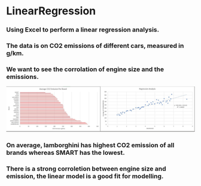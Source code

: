 # LinearRegression
### Using Excel to perform a linear regression analysis.
### The data is on CO2 emissions of different cars, measured in g/km.
### We want to see the corrolation of engine size and the emissions.
![alt text](https://github.com/AryanRP/LinearRegression/blob/main/Pic.JPG)
### On average, lamborghini has highest CO2 emission of all brands whereas SMART has the lowest.
### There is a strong corroletion between engine size and emission, the linear model is a good fit for modelling.
